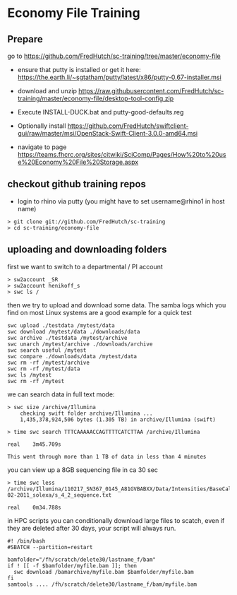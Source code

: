 Economy File Training
===


Prepare
---

go to https://github.com/FredHutch/sc-training/tree/master/economy-file

* ensure that putty is installed or get it here: 
  https://the.earth.li/~sgtatham/putty/latest/x86/putty-0.67-installer.msi
* download and unzip https://raw.githubusercontent.com/FredHutch/sc-training/master/economy-file/desktop-tool-config.zip
* Execute INSTALL-DUCK.bat and putty-good-defaults.reg
* Optionally install https://github.com/FredHutch/swiftclient-gui/raw/master/msi/OpenStack-Swift-Client-3.0.0-amd64.msi
 

* navigate to page https://teams.fhcrc.org/sites/citwiki/SciComp/Pages/How%20to%20use%20Economy%20File%20Storage.aspx


checkout github training repos
---

* login to rhino via putty (you might have to set username@rhino1 in host name) 

```
> git clone git://github.com/FredHutch/sc-training
> cd sc-training/economy-file
```

uploading and downloading folders
---

first we want to switch to a departmental / PI account

```
> sw2account _SR
> sw2account henikoff_s
> swc ls /
```

then we try to upload and download some data. The samba logs which 
you find on most Linux systems are a good example for a quick test 

```
swc upload ./testdata /mytest/data
swc download /mytest/data ./downloads/data
swc archive ./testdata /mytest/archive
swc unarch /mytest/archive ./downloads/archive
swc search useful /mytest
swc compare ./downloads/data /mytest/data
swc rm -rf /mytest/archive
swc rm -rf /mytest/data
swc ls /mytest
swc rm -rf /mytest

```


we can search data in full text mode: 

```
> swc size /archive/Illumina
    checking swift folder archive/Illumina ...
    1,435,378,924,506 bytes (1.305 TB) in archive/Illumina (swift)

> time swc search TTTCAAAAACCAGTTTTCATCTTAA /archive/Illumina

real    3m45.709s

This went through more than 1 TB of data in less than 4 minutes

```

you can view up a 8GB sequencing file in ca 30 sec

```
> time swc less /archive/Illumina/110217_SN367_0145_A81GVBABXX/Data/Intensities/BaseCalls/GERALD_23-02-2011_solexa/s_4_2_sequence.txt

real    0m34.788s

```


in HPC scripts you can conditionally download large files to scatch,
even if they are deleted after 30 days, your script will always run.

```
#! /bin/bash
#SBATCH --partition=restart

bamfolder="/fh/scratch/delete30/lastname_f/bam"
if ! [[ -f $bamfolder/myfile.bam ]]; then
  swc download /bamarchive/myfile.bam $bamfolder/myfile.bam
fi
samtools .... /fh/scratch/delete30/lastname_f/bam/myfile.bam
```
